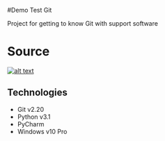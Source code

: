 #Demo Test Git

Project for getting to know Git with support software
# Source
[![alt text](https://jaktestowac.pl/wp-content/uploads/2018/03/logo-v3.png)](https://jaktestowac.pl/)

## Technologies

- Git v2.20
- Python v3.1
- PyCharm
- Windows v10 Pro








